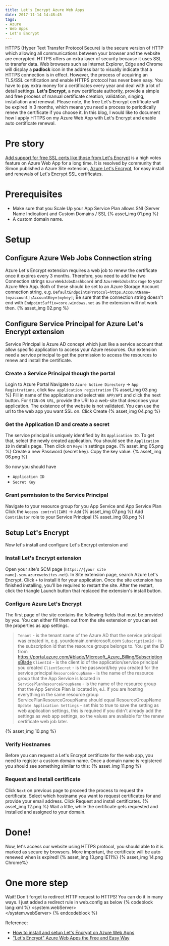 ```yaml
---
title: Let's Encrypt Azure Web Apps
date: 2017-11-14 14:48:45
tags:
- Azure
- Web Apps
- Let's Encrypt
---
```

HTTPS (Hyper Text Transfer Protocol Secure) is the secure version of HTTP which allowing all communications between your browser and the website are encrypted. HTTPS offers an extra layer of security because it uses SSL to transfer data. Web browsers such as Internet Explorer, Edge and Chrome will display a **padlock** icon in the address bar to visually indicate that a HTTPS connection is in effect.
However, the process of acquiring an TLS/SSL certification and enable HTTPS protocol has never been easy. You have to pay extra money for a certificates every year and deal with a lot of detail settings. **Let's Encrypt**, a new certificate authority, provide a simple and free process of manual certificate creation, validation, singing, installation and renewal. Please note, the free Let's Encrypt certificate will be expired in 3 months, which means you need a process to periodically renew the certificate if you choose it. In this blog, I would like to document how I apply HTTPS on my Azure Web App with Let's Encrypt and enable auto certificate renewal.
<!-- more -->
# Pre story
[Add support for free SSL certs like those from Let's Encrypt](https://feedback.azure.com/forums/169385-web-apps-formerly-websites/suggestions/6737285-add-support-for-free-ssl-certs-like-those-from-let) is a high votes feature on Azure Web App for a long time. It is resolved by community that Simon published a Azure Site extension, [Azure Let's Encrypt](http://www.siteextensions.net/packages/letsencrypt), for easy install and renewals of Let's Encrypt SSL certificates.

# Prerequisites
* Make sure that you Scale Up your App Service Plan allows SNI (Server Name Indication) and Custom Domains / SSL
{% asset_img 01.png %}
* A custom domain name.

# Setup

## Configure Azure Web Jobs Connection string
Azure Let's Encrypt extension requires a web job to renew the certificate once it expires every 3 months. Therefore, you need to add the two Connection strings `AzureWebJobsDashboard` and `AzureWebJobsStorage` to your Azure Web App.
Both of these should be set to an Azure Storage Account connection string, e.g. `DefaultEndpointsProtocol=https;AccountName=[myaccount];AccountKey=[mykey]`; Be sure that the connection string doesn't end with `EndpointSuffix=core.windows.net` as the extension will not work then.
{% asset_img 02.png %}

## Configure Service Principal for Azure Let's Encrypt extension
Service Principal is Azure AD concept which just like a service account that allow specific application to access your Azure resources. Our extension need a service principal to get the permission to access the resources to renew and install the certificate.
### Create a Service Principal though the portal
Login to Azure Portal
Navigate to `Azure Active Directory` -> `App Registrations`, click `New application registration`
{% asset_img 03.png %}
Fill in name of the application and select `WEB APP/API` and click the next button. For `SIGN-ON URL`, provide the URI to a web-site that describes your application. The existence of the website is not validated. You can use the url to the web app you want SSL on.
Click Create
    {% asset_img 04.png %}
### Get the Application ID and create a secret
The service principal is uniquely identified by its `Application ID`. To get that, select the newly created application.
You should see the `Application ID` in details page. Then click on `Keys` in settings page.
{% asset_img 05.png %}
Create a new Password (secret key). Copy the key value.
{% asset_img 06.png %}

So now you should have 
*   `Application ID`
*   `Secret Key`

### Grant permission to the Service Principal
Navigate to your resource group for you App Service and App Service Plan
Click the `Access control(IAM)` -> `Add`
{% asset_img 07.png %}
Add `Contributor` role to your Service Principal
{% asset_img 08.png %}

## Setup Let's Encrypt
Now let's install and configure Let's Encrypt extension and  

### Install Let's Encrypt extension
Open your site's SCM page (`https://{your site name}.scm.azurewebsites.net`).
In Site extension page, search Azure Let's Encrypt. Click `+` to install it for your application.
Once the site extension has finished installing, you'll be required to restart the site. After the restart, click the triangle Launch button that replaced the extension's install button.

### Configure Azure Let's Encrypt
The first page of the site contains the following fields that must be provided by you. You can either fill them out from the site extension or you can set the properties as app settings. 
>   `Tenant` - is the tenant name of the Azure AD that the service principal was created in, e.g. yourdomain.onmicrosoft.com
>   `SubscriptionId` - is the subscription id that the resource groups belongs to. You get the ID from https://portal.azure.com/#blade/Microsoft_Azure_Billing/SubscriptionsBlade
>   `ClientId` - is the client id of the application/service principal you created
>   `ClientSecret` - is the password/key you created for the service principal
>   `ResourceGroupName` - is the name of the resource group that the App Service is located in 
>   `ServicePlanResourceGroupName` - is the name of the resource group that the App Service Plan is located in, e.i. if you are hosting everything in the same resource group ServicePlanResourceGroupName should equal ResourceGroupName
>   `Update Application Settings` - set this to true to save the setting as web application settings, this is required if you didn't already add the settings as web app settings, so the values are available for the renew certificate web job later.
    
{% asset_img 10.png %}

### Verify Hostnames
Before you can request a Let's Encrypt certificate for the web app, you need to register a custom domain name. Once a domain name is registered you should see something similar to this:
    {% asset_img 11.png %}
### Request and Install certificate
Click `Next` on previous page to proceed the process to request the certificate.
Select which hostname you want to request certificates for and provide your email address.
Click Request and install certificates.
    {% asset_img 12.png %}
Wait a little, while the certificate gets requested and installed and assigned to your domain.

# Done!
Now, let's access our website using HTTPS protocol, you should able to it is marked as secure by browsers. More important, the certificate will be auto renewed when is expired!
    {% asset_img 13.png IE11%}
    {% asset_img 14.png Chrome%}

# One more step
Wait! Don't forget to redirect HTTP request to HTTPS!
You can do it in many ways. I just added a redirect rule in web.config as below
    {% codeblock lang:xml %}
    <configuration xmlns="http://schemas.microsoft.com/.NetConfiguration/v2.0">
        <system.webServer>    
            <rewrite>
                <rules>
	    	<rule name="HTTP to HTTPS redirect" stopProcessing="true">
	    	        <match url="(.*)" />
	    		<conditions>
	    		  <add input="{HTTPS}" pattern="off" ignoreCase="true" />
	    		</conditions>
	    	  <action type="Redirect" redirectType="Found" url="https://{HTTP_HOST}/{R:1}" />
	    	</rule>
                </rules>
            </rewrite>
    </system.webServer>
    </configuration>
    {% endcodeblock %}

Reference:
*   [How to install and setup Let's Encrypt on Azure Web Apps](https://github.com/sjkp/letsencrypt-siteextension/wiki/How-to-install)
*   ["Let's Encrypt" Azure Web Apps the Free and Easy Way](https://gooroo.io/GoorooTHINK/Article/16420/Lets-Encrypt-Azure-Web-Apps-the-Free-and-Easy-Way/21872)